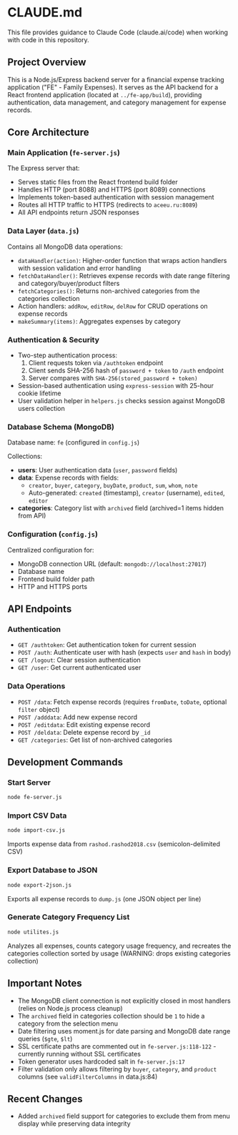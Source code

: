 # CLAUDE.md

This file provides guidance to Claude Code (claude.ai/code) when working with code in this repository.

## Project Overview

This is a Node.js/Express backend server for a financial expense tracking application ("FE" - Family Expenses). It serves as the API backend for a React frontend application (located at `../fe-app/build`), providing authentication, data management, and category management for expense records.

## Core Architecture

### Main Application (`fe-server.js`)
The Express server that:
- Serves static files from the React frontend build folder
- Handles HTTP (port 8088) and HTTPS (port 8089) connections
- Implements token-based authentication with session management
- Routes all HTTP traffic to HTTPS (redirects to `aceeu.ru:8089`)
- All API endpoints return JSON responses

### Data Layer (`data.js`)
Contains all MongoDB data operations:
- `dataHandler(action)`: Higher-order function that wraps action handlers with session validation and error handling
- `fetchDataHandler()`: Retrieves expense records with date range filtering and category/buyer/product filters
- `fetchCategories()`: Returns non-archived categories from the categories collection
- Action handlers: `addRow`, `editRow`, `delRow` for CRUD operations on expense records
- `makeSummary(items)`: Aggregates expenses by category

### Authentication & Security
- Two-step authentication process:
  1. Client requests token via `/authtoken` endpoint
  2. Client sends SHA-256 hash of `password + token` to `/auth` endpoint
  3. Server compares with `SHA-256(stored_password + token)`
- Session-based authentication using `express-session` with 25-hour cookie lifetime
- User validation helper in `helpers.js` checks session against MongoDB users collection

### Database Schema (MongoDB)
Database name: `fe` (configured in `config.js`)

Collections:
- **users**: User authentication data (`user`, `password` fields)
- **data**: Expense records with fields:
  - `creator`, `buyer`, `category`, `buyDate`, `product`, `sum`, `whom`, `note`
  - Auto-generated: `created` (timestamp), `creator` (username), `edited`, `editor`
- **categories**: Category list with `archived` field (archived=1 items hidden from API)

### Configuration (`config.js`)
Centralized configuration for:
- MongoDB connection URL (default: `mongodb://localhost:27017`)
- Database name
- Frontend build folder path
- HTTP and HTTPS ports

## API Endpoints

### Authentication
- `GET /authtoken`: Get authentication token for current session
- `POST /auth`: Authenticate user with hash (expects `user` and `hash` in body)
- `GET /logout`: Clear session authentication
- `GET /user`: Get current authenticated user

### Data Operations
- `POST /data`: Fetch expense records (requires `fromDate`, `toDate`, optional `filter` object)
- `POST /adddata`: Add new expense record
- `POST /editdata`: Edit existing expense record
- `POST /deldata`: Delete expense record by `_id`
- `GET /categories`: Get list of non-archived categories

## Development Commands

### Start Server
```bash
node fe-server.js
```

### Import CSV Data
```bash
node import-csv.js
```
Imports expense data from `rashod.rashod2018.csv` (semicolon-delimited CSV)

### Export Database to JSON
```bash
node export-2json.js
```
Exports all expense records to `dump.js` (one JSON object per line)

### Generate Category Frequency List
```bash
node utilites.js
```
Analyzes all expenses, counts category usage frequency, and recreates the categories collection sorted by usage (WARNING: drops existing categories collection)

## Important Notes

- The MongoDB client connection is not explicitly closed in most handlers (relies on Node.js process cleanup)
- The `archived` field in categories collection should be `1` to hide a category from the selection menu
- Date filtering uses moment.js for date parsing and MongoDB date range queries (`$gte`, `$lt`)
- SSL certificate paths are commented out in `fe-server.js:118-122` - currently running without SSL certificates
- Token generator uses hardcoded salt in `fe-server.js:17`
- Filter validation only allows filtering by `buyer`, `category`, and `product` columns (see `validFilterColumns` in data.js:84)

## Recent Changes

- Added `archived` field support for categories to exclude them from menu display while preserving data integrity

